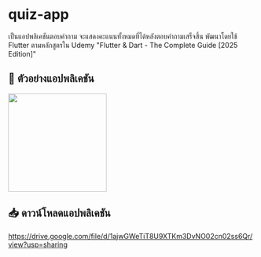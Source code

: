# quiz-app

เป็นแอปพลิเคชันตอบคำถาม จะแสดงคะแนนทั้งหมดที่ได้หลังตอบคำถามเสร็จสิ้น
พัฒนาโดยใช้ Flutter ตามหลักสูตรใน Udemy "Flutter & Dart - The Complete Guide [2025 Edition]"

## 🎥 ตัวอย่างแอปพลิเคชัน
<img src="https://github.com/peerapattop/quiz-app/raw/main/assets/images/quiz-app" width="200" />

## 📥 ดาวน์โหลดแอปพลิเคชัน
https://drive.google.com/file/d/1ajwGWeTiT8U9XTKm3DvNO02cn02ss6Qr/view?usp=sharing
